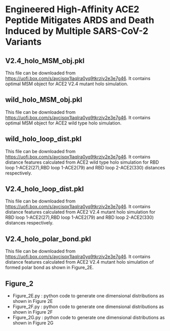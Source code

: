 # Engineered High-Affinity ACE2 Peptide Mitigates ARDS and Death Induced by Multiple SARS-CoV-2 Variants

## V2.4_holo_MSM_obj.pkl
This file can be downloaded from https://uofi.box.com/s/aycisqx1laqlra0yq9tkrzjv2e3e7g46. It contains optimal MSM object for ACE2 V2.4 mutant holo simulation.

## wild_holo_MSM_obj.pkl
This file can be downloaded from https://uofi.box.com/s/aycisqx1laqlra0yq9tkrzjv2e3e7g46. It contains optimal MSM object for ACE2 wild type holo simulation.

## wild_holo_loop_dist.pkl
This file can be downloaded from https://uofi.box.com/s/aycisqx1laqlra0yq9tkrzjv2e3e7g46. It contains distance features calculated from ACE2 wild type holo simulation for RBD loop 1-ACE2(27),RBD loop 1-ACE2(79) and RBD loop 2-ACE2(330) distances respectively.

## V2.4_holo_loop_dist.pkl
This file can be downloaded from https://uofi.box.com/s/aycisqx1laqlra0yq9tkrzjv2e3e7g46. It contains distance features calculated from ACE2 V2.4 mutant holo simulation for RBD loop 1-ACE2(27),RBD loop 1-ACE2(79) and RBD loop 2-ACE2(330) distances respectively.

## V2.4_holo_polar_bond.pkl
This file can be downloaded from https://uofi.box.com/s/aycisqx1laqlra0yq9tkrzjv2e3e7g46. It contains distance features calculated from ACE2 V2.4 mutant holo simulation of formed polar bond as shown in Figure_2E.

## Figure_2
- Figure_2E.py : python code to generate one dimensional distributions as shown in Figure 2E
- Figure_2F.py : python code to generate one dimensional distributions as shown in Figure 2F
- Figure_2G.py : python code to generate one dimensional distributions as shown in Figure 2G
